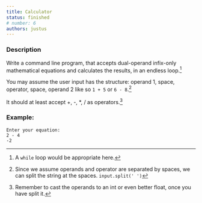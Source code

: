 ```yaml
---
title: Calculator
status: finished
# number: 6
authors: justus
---
```


### Description

Write a command line program, that accepts dual-operand infix-only mathematical equations and calculates the results, in an endless loop.[^while]

[^while]:
    A `while` loop would be appropriate here.

You may assume the user input has the structure: operand 1, space, operator, space, operand 2 like so `1 + 5` or `6 - 8`.[^input_structure]

[^input_structure]:
    Since we assume operands and operator are separated by spaces, we can split the string at the spaces. `input.split(' ')`

It should at least accept +, -, \*, / as operators.[^strategy]

[^strategy]:
    Remember to cast the operands to an int or even better float, once you have split it.

### Example:

    Enter your equation:
    2 - 4  
    -2
